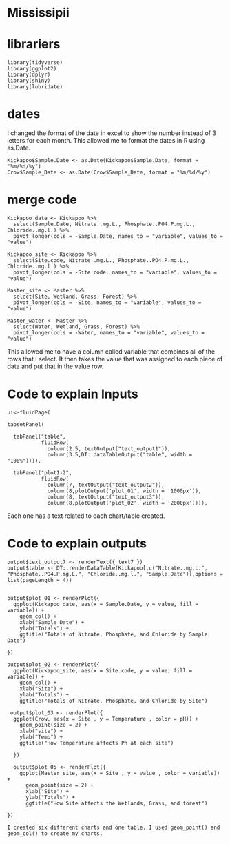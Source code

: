 # Mississipii

# librariers
```
library(tidyverse)
library(ggplot2)
library(dplyr)
library(shiny)
library(lubridate)
```

# dates
I changed the format of the date in excel to show the number instead of 3 letters for each month. This allowed me to format the dates in R using as.Date.
```
Kickapoo$Sample.Date <- as.Date(Kickapoo$Sample.Date, format = "%m/%d/%y")
Crow$Sample_Date <- as.Date(Crow$Sample_Date, format = "%m/%d/%y")
```

# merge code
```
Kickapoo_date <- Kickapoo %>%
  select(Sample.Date, Nitrate..mg.L., Phosphate..PO4.P.mg.L., Chloride..mg.l.) %>%
  pivot_longer(cols = -Sample.Date, names_to = "variable", values_to = "value")

Kickapoo_site <- Kickapoo %>%
  select(Site.code, Nitrate..mg.L., Phosphate..PO4.P.mg.L., Chloride..mg.l.) %>%
  pivot_longer(cols = -Site.code, names_to = "variable", values_to = "value")

Master_site <- Master %>%
  select(Site, Wetland, Grass, Forest) %>%
  pivot_longer(cols = -Site, names_to = "variable", values_to = "value")

Master_water <- Master %>%
  select(Water, Wetland, Grass, Forest) %>%
  pivot_longer(cols = -Water, names_to = "variable", values_to = "value")
  ```
  This allowed me to have a column called variable that combines all of the rows that I select. It then takes the value that was assigned to each piece of data and put that in the value row. 
  
  # Code to explain Inputs
  ```
  ui<-fluidPage( 
  
  tabsetPanel(
    
    tabPanel("table",
             fluidRow(
               column(2.5, textOutput("text_output1")),
               column(3.5,DT::dataTableOutput("table", width = "100%")))),
    
    tabPanel("plot1-2",
             fluidRow(
               column(7, textOutput("text_output2")),
               column(8,plotOutput('plot_01', width = '1000px')),
               column(8, textOutput("text_output3")),
               column(8,plotOutput('plot_02', width = '2000px')))),
  ```
  Each one has a text related to each chart/table created. 
  
  # Code to explain outputs
  ```
  output$text_output7 <- renderText({ text7 })
  output$table <- DT::renderDataTable(Kickapoo[,c("Nitrate..mg.L.", "Phosphate..PO4.P.mg.L.", "Chloride..mg.l.", "Sample.Date")],options = list(pageLength = 4))
  
  
  output$plot_01 <- renderPlot({
    ggplot(Kickapoo_date, aes(x = Sample.Date, y = value, fill = variable)) +
      geom_col() +
      xlab("Sample Date") +
      ylab("Totals") +
      ggtitle("Totals of Nitrate, Phosphate, and Chloride by Sample Date") 
    
  })
  
  output$plot_02 <- renderPlot({
    ggplot(Kickapoo_site, aes(x = Site.code, y = value, fill = variable)) +
      geom_col() +
      xlab("Site") +
      ylab("Totals") +
      ggtitle("Totals of Nitrate, Phosphate, and Chloride by Site") 
   
   output$plot_03 <- renderPlot({
    ggplot(Crow, aes(x = Site , y = Temperature , color = pH)) +
      geom_point(size = 2) +
      xlab("site") +
      ylab("Temp") +
      ggtitle("How Temperature affects Ph at each site")

    }) 
    
    output$plot_05 <- renderPlot({
      ggplot(Master_site, aes(x = Site , y = value , color = variable)) +
        geom_point(size = 2) +
        xlab("Site") +
        ylab("Totals") +
        ggtitle("How Site affects the Wetlands, Grass, and forest")
    
  })
  
  I created six different charts and one table. I used geom_point() and geom_col() to create my charts. 
